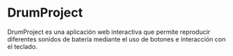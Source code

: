 # DrumProject
DrumProject es una aplicación web interactiva que permite reproducir diferentes sonidos de batería mediante el uso de botones e interacción con el teclado.
